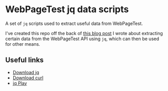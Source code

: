 # WebPageTest jq data scripts
A set of `jq` scripts used to extract useful data from WebPageTest.

I've created this repo off the back of [this blog post](https://nooshu.github.io/blog/2020/10/09/using-jq-with-the-webpagetest-api/) I wrote about extracting certain data from the WebPageTest API using `jq`, which can then be used for other means.

## Useful links
* [Download jq](https://stedolan.github.io/jq/download/)
* [Download curl](https://curl.haxx.se/download.html)
* [jq Play](https://jqplay.org/)
